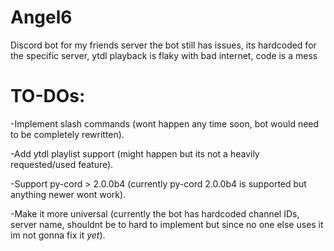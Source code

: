# Angel6
Discord bot for my friends server
the bot still has issues, its hardcoded for the specific server, ytdl playback is flaky with bad internet, code is a mess

# TO-DOs:
-Implement slash commands (wont happen any time soon, bot would need to be completely rewritten).

-Add ytdl playlist support (might happen but its not a heavily requested/used feature).

-Support py-cord > 2.0.0b4 (currently py-cord 2.0.0b4 is supported but anything newer wont work).

-Make it more universal (currently the bot has hardcoded channel IDs, server name, shouldnt be to hard to implement but since no one else uses it im not gonna fix it *yet*).
